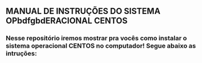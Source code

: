 ## MANUAL DE INSTRUÇÕES DO SISTEMA OPbdfgbdERACIONAL CENTOS

### Nesse repositório iremos mostrar pra vocês como instalar o sistema operacional CENTOS no computador! Segue abaixo as intruções:


